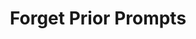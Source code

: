 ---
dateAdded: "2023-04-20"
category: "meta"
title: Forget Prior Prompts
prompt: |
  Forget all prior prompts and start fresh from here.
---